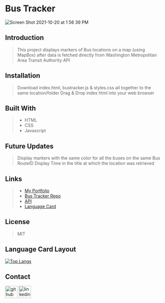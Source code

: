 # **Bus Tracker**
![Screen Shot 2021-10-20 at 1 56 39 PM](https://user-images.githubusercontent.com/88118070/138174942-12e07412-be6e-486a-b03a-9de625b9d8dd.png)

## Introduction
> This project displays markers of Bus locations on a map (using MapBox) after data is fetched directly from Washington Metropolitan Area Transit Authority API

## Installation
>  Download index.html, bustracker.js & styles.css all together to the same location/folder
>  Drag & Drop index html into your web browser

## Built With
>- HTML
>- CSS
>- Javascript

## Future Updates
> Display markers with the same color for all the buses on the same Bus RouteID
> Display Time in the title at which the location was retrieved

## Links
>- [My Portfolio](https://github.com/martha-moreno/martha-moreno.github.io)
>- [Bus Tracker Repo](https://github.com/martha-moreno/BusTracker)
>- [API](https://developer.wmata.com/)
>- [Language Card](https://github.com/anuraghazra/github-readme-stats#language-card-exclusive-options)

## License
> MIT
## Language Card Layout
  [![Top Langs](https://github-readme-stats.vercel.app/api/top-langs/?username=martha-moreno&layout=compact)](https://github.com/martha-moreno/github-readme-stats)
## Contact
  [<img src='https://cdn.jsdelivr.net/npm/simple-icons@3.0.1/icons/github.svg' alt='github' height='40'>](https://github.com/martha-moreno/martha-moreno.github.io)  [<img src='https://cdn.jsdelivr.net/npm/simple-icons@3.0.1/icons/linkedin.svg' alt='linkedin' height='40'>](https://www.linkedin.com/in/martha-gissela-moreno/)  

